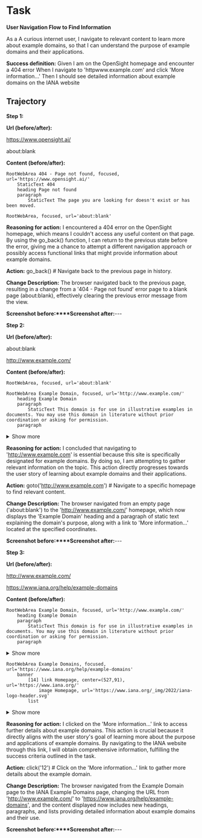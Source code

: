 # Task

**User Navigation Flow to Find Information**

As a A curious internet user,
I navigate to relevant content to learn more about example domains,
so that I can understand the purpose of example domains and their applications.

**Success definition:** Given I am on the OpenSight homepage and encounter a 404 error
When I navigate to 'httpwww.example.com' and click 'More information...'
Then I should see detailed information about example domains on the IANA website

## Trajectory

**Step 1:**

**Url (before/after):** 

https://www.opensight.ai/

about:blank

**Content (before/after):** 

```
RootWebArea 404 - Page not found, focused, url='https://www.opensight.ai/'
	StaticText 404
	heading Page not found
	paragraph
		StaticText The page you are looking for doesn't exist or has been moved.
```


```
RootWebArea, focused, url='about:blank'
```
**Reasoning for action:** I encountered a 404 error on the OpenSight homepage, which means I couldn't access any useful content on that page. By using the go_back() function, I can return to the previous state before the error, giving me a chance to attempt a different navigation approach or possibly access functional links that might provide information about example domains.

**Action:** go_back() # Navigate back to the previous page in history.

**Change Description:** The browser navigated back to the previous page, resulting in a change from a '404 - Page not found' error page to a blank page (about:blank), effectively clearing the previous error message from the view.

**Screenshot before:****Screenshot after:**---

**Step 2:**

**Url (before/after):** 

about:blank

http://www.example.com/

**Content (before/after):** 

```
RootWebArea, focused, url='about:blank'
```


```
RootWebArea Example Domain, focused, url='http://www.example.com/'
	heading Example Domain
	paragraph
		StaticText This domain is for use in illustrative examples in documents. You may use this domain in literature without prior coordination or asking for permission.
	paragraph
```
<details><summary>Show more</summary>

```
		[12] link More information..., center=(736,275), url='https://www.iana.org/domains/example'
```
</details>

**Reasoning for action:** I concluded that navigating to 'http://www.example.com' is essential because this site is specifically designated for example domains. By doing so, I am attempting to gather relevant information on the topic. This action directly progresses towards the user story of learning about example domains and their applications.

**Action:** goto('http://www.example.com') # Navigate to a specific homepage to find relevant content.

**Change Description:** The browser navigated from an empty page ('about:blank') to the 'http://www.example.com/' homepage, which now displays the 'Example Domain' heading and a paragraph of static text explaining the domain's purpose, along with a link to 'More information...' located at the specified coordinates.

**Screenshot before:****Screenshot after:**---

**Step 3:**

**Url (before/after):** 

http://www.example.com/

https://www.iana.org/help/example-domains

**Content (before/after):** 

```
RootWebArea Example Domain, focused, url='http://www.example.com/'
	heading Example Domain
	paragraph
		StaticText This domain is for use in illustrative examples in documents. You may use this domain in literature without prior coordination or asking for permission.
	paragraph
```
<details><summary>Show more</summary>

```
		[12] link More information..., center=(736,275), url='https://www.iana.org/domains/example'
```
</details>



```
RootWebArea Example Domains, focused, url='https://www.iana.org/help/example-domains'
	banner
		[14] link Homepage, center=(527,91), url='https://www.iana.org/'
			image Homepage, url='https://www.iana.org/_img/2022/iana-logo-header.svg'
		list
```
<details><summary>Show more</summary>

```
			listitem
				[19] link Domains, center=(1236,52), url='https://www.iana.org/domains'
			listitem
				[21] link Protocols, center=(1321,52), url='https://www.iana.org/protocols'
			listitem
				[23] link Numbers, center=(1408,52), url='https://www.iana.org/numbers'
			listitem
				[25] link About, center=(1482,52), url='https://www.iana.org/about'
	article
		main
			heading Example Domains
			paragraph
				StaticText As described in
				[32] link RFC 2606, center=(562,247), url='https://www.iana.org/go/rfc2606'
				StaticText and
				[33] link RFC 6761, center=(666,247), url='https://www.iana.org/go/rfc6761'
				StaticText , a number of domains such as example.com and example.org are maintained for documentation purposes. These domains may be used as illustrative examples in documents without prior coordination with us. They are not available for registration or transfer.
			paragraph
				StaticText We provide a web service on the example domain hosts to provide basic information on the purpose of the domain. These web services are provided as best effort, but are not designed to support production applications. While incidental traffic for incorrectly configured applications is expected, please do not design applications that require the example domains to have operating HTTP service.
			heading Further Reading
			list
				listitem
					ListMarker ■
					[38] link IANA-managed Reserved Domains, center=(571,471), url='https://www.iana.org/domains/reserved'
			StaticText Last revised 2017-05-13.
		navigation
	contentinfo
		LayoutTable
			LayoutTableRow
				LayoutTableCell Domain Names
					[47] link Domain Names, center=(458,619), url='https://www.iana.org/domains'
				LayoutTableCell Root Zone Registry .INT Registry .ARPA Registry IDN Repository
					list
						listitem
							[51] link Root Zone Registry, center=(602,619), url='https://www.iana.org/domains/root'
						listitem
							[53] link .INT Registry, center=(704,619), url='https://www.iana.org/domains/int'
						listitem
							[55] link .ARPA Registry, center=(792,619), url='https://www.iana.org/domains/arpa'
						listitem
							[57] link IDN Repository, center=(888,619), url='https://www.iana.org/domains/idn-tables'
			LayoutTableRow
				LayoutTableCell Number Resources
					[60] link Number Resources, center=(471,646), url='https://www.iana.org/numbers'
				LayoutTableCell Abuse Information
					list
						listitem
							[64] link Abuse Information, center=(601,646), url='https://www.iana.org/abuse'
			LayoutTableRow
				LayoutTableCell Protocols
					[67] link Protocols, center=(442,673), url='https://www.iana.org/protocols'
				LayoutTableCell Protocol Registries Time Zone Database
					list
						listitem
							[71] link Protocol Registries, center=(602,673), url='https://www.iana.org/protocols'
						listitem
							[73] link Time Zone Database, center=(728,673), url='https://www.iana.org/time-zones'
			LayoutTableRow
				LayoutTableCell About Us
					[76] link About Us, center=(439,700), url='https://www.iana.org/about'
				LayoutTableCell Performance Reports Reviews Excellence Contact Us
					list
						listitem
							[80] link Performance, center=(584,700), url='https://www.iana.org/performance'
						listitem
							[82] link Reports, center=(654,700), url='https://www.iana.org/reports'
						listitem
							[84] link Reviews, center=(710,700), url='https://www.iana.org/reviews'
						listitem
							[86] link Excellence, center=(772,700), url='https://www.iana.org/about/excellence'
						listitem
							[88] link Contact Us, center=(842,700), url='https://www.iana.org/contact'
		paragraph
			StaticText The IANA functions coordinate the Internet’s globally unique identifiers, and are provided by
			[91] link Public Technical Identifiers, center=(1031,746), url='http://pti.icann.org/'
			StaticText , an affiliate of
			[92] link ICANN, center=(1224,746), url='http://www.icann.org/'
			StaticText .
		list
			listitem
				[96] link Privacy Policy, center=(454,788), url='https://www.icann.org/privacy/policy'
			listitem
				[98] link Terms of Service, center=(562,788), url='https://www.icann.org/privacy/tos'
```
</details>

**Reasoning for action:** I clicked on the 'More information...' link to access further details about example domains. This action is crucial because it directly aligns with the user story's goal of learning more about the purpose and applications of example domains. By navigating to the IANA website through this link, I will obtain comprehensive information, fulfilling the success criteria outlined in the task.

**Action:** click('12') # Click on the 'More information...' link to gather more details about the example domain.

**Change Description:** The browser navigated from the Example Domain page to the IANA Example Domains page, changing the URL from 'http://www.example.com/' to 'https://www.iana.org/help/example-domains', and the content displayed now includes new headings, paragraphs, and lists providing detailed information about example domains and their use.

**Screenshot before:****Screenshot after:**---

